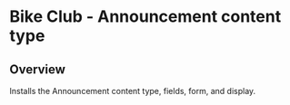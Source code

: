 # Bike Club - Announcement content type

## Overview

Installs the Announcement content type, fields, form, and display.
 
